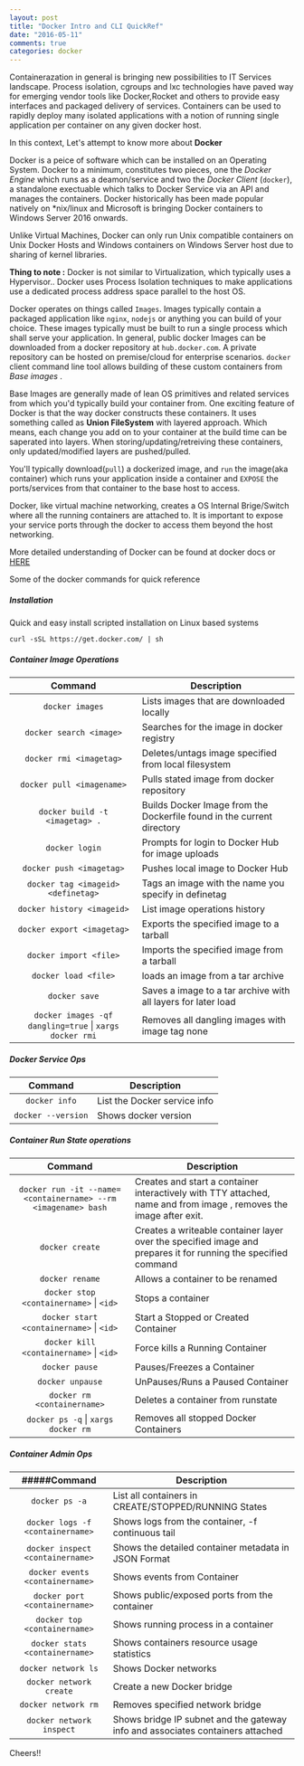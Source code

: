 ```yaml
---
layout: post
title: "Docker Intro and CLI QuickRef"
date: "2016-05-11"
comments: true
categories: docker
---
```


Containerazation in general is bringing new possibilities to IT Services landscape. Process isolation, cgroups and lxc technologies have paved way for emerging vendor tools like Docker,Rocket and others to provide easy interfaces and packaged delivery of services. Containers can be used to rapidly deploy many isolated applications with a notion of running single application per container on any given docker host. 

In this context, Let's attempt to know more about **Docker**

Docker is a peice of software which can be installed on an Operating System. Docker to a minimum, constitutes two pieces, one the _Docker Engine_ which runs as a deamon/service and two the _Docker Client_ (`docker`), a standalone exectuable which talks to Docker Service via an API and manages the containers. Docker historically has been made popular natively on *nix/linux and Microsoft is bringing Docker containers to Windows Server 2016 onwards.

Unlike Virtual Machines, Docker can only run Unix compatible containers on Unix Docker Hosts and Windows containers on Windows Server host due to sharing of kernel libraries.

**Thing to note :** Docker is not similar to Virtualization, which typically uses a Hypervisor.. Docker uses Process Isolation techniques to make applications use a dedicated process address space parallel to the host OS.

Docker operates on things called `Images`. Images typically contain a packaged application like `nginx`, `nodejs` or anything you can build of your choice. These images typically must be built to run a single process which shall serve your application.  In general, public docker Images can be downloaded from a docker repository at `hub.docker.com`.  A private repository can be hosted on premise/cloud for enterprise scenarios. `docker` client command line tool allows building of these custom containers from *Base images* .

Base Images are generally made of lean OS primitives and related services from which you'd typically build your container from. One exciting feature of Docker is that the way docker constructs these containers. It uses something called as __Union FileSystem__ with layered approach. Which means, each change you add on to your container at the build time can be saperated into layers. When storing/updating/retreiving these containers, only updated/modified layers are pushed/pulled.

You'll typically download(`pull`) a dockerized image, and `run` the image(aka container) which runs your application inside a container and `EXPOSE` the ports/services from that container to the base host to access.

Docker, like virtual machine networking, creates a OS Internal Brige/Switch where all the running containers are attached to. It is important to expose your service ports through the docker to access them beyond the host networking. 

More detailed understanding of Docker can be found at docker docs or [HERE](http://etherealmind.com/basics-docker-containers-hypervisors-coreos/)

Some of the docker commands for quick reference

##### Installation

Quick and easy install scripted installation on Linux based systems

```curl -sSL https://get.docker.com/ | sh```


##### Container Image Operations

| Command                                           | Description                                                            |
|:--------------------------------------------------:|------------------------------------------------------------------------|
| `docker images`                                      | Lists images that are downloaded locally                               |
| `docker search <image>`                              | Searches for the image in docker registry                              |
| `docker rmi <imagetag>`                              | Deletes/untags image specified from local filesystem                   |
| `docker pull <imagename>`                            | Pulls stated image from docker repository                              |
| `docker build -t <imagetag> .`                       | Builds Docker Image from the Dockerfile found in the current directory |
| `docker login`                                       | Prompts for login to Docker Hub for image uploads                      |
| `docker push <imagetag>`                             | Pushes local image to Docker Hub                                       |
| `docker tag <imageid> <definetag>`                   | Tags an image with the name you specify in definetag                   |
| `docker history <imageid>`                           | List image operations history                                          |
| `docker export <imagetag>`                           | Exports the specified image to a tarball                               |
| `docker import <file>`                               | Imports the specified image from a tarball                             |
| `docker load <file>`                                 | loads an image from a tar archive                                      |
| `docker save`                                        | Saves a image to a tar archive with all layers for later load          |
| `docker images -qf dangling=true` &#124; `xargs docker rmi` | Removes all dangling images with image tag none                 |

##### Docker Service Ops

| Command            | Description                  |
|:------------------:|------------------------------|
| `docker info`      | List the Docker service info |
| `docker --version` | Shows docker version         |


##### Container Run State operations

|                           Command                           | Description                                                                                                        |
|:-----------------------------------------------------------:|--------------------------------------------------------------------------------------------------------------------|
| `docker run -it --name=<containername> --rm <imagename> bash` | Creates and start a container interactively with TTY attached, name and from image , removes the image after exit. |
| `docker create`                                               | Creates a writeable container layer over the specified image and prepares it for running the specified command     |
| `docker rename`                                               | Allows a container to be renamed                                                                                   |
| `docker stop <containername>` &#124; `<id>`                           | Stops a container                                                                                                  |
| `docker start <containername>` &#124; `<id>`                          | Start a Stopped or Created Container                                                                               |
| `docker kill <containername>` &#124; `<id>`                           | Force kills a Running Container                                                                                    |
| `docker pause`                                                | Pauses/Freezes a Container                                                                                         |
| `docker unpause`                                              | UnPauses/Runs a Paused Container                                                                                   |
| `docker rm <containername>`                                   | Deletes a container from runstate                                                                                  |
| `docker ps -q` &#124; `xargs docker rm`                              | Removes all stopped Docker Containers                                                                              |

##### Container Admin Ops

|             #####Command            | Description                                                                    |
|:------------------------------:|--------------------------------------------------------------------------------|
| `docker ps -a`                   | List all containers in CREATE/STOPPED/RUNNING States                           |
| `docker logs -f <containername>` | Shows logs from the container, -f continuous tail                              |
| `docker inspect <containername>` | Shows the detailed container metadata in JSON Format                           |
| `docker events <containername>`  | Shows events from Container                                                    |
| `docker port <containername>`    | Shows public/exposed ports from the container                                  |
| `docker top <containername>`     | Shows running process in a container                                           |
| `docker stats <containername>`   | Shows containers resource usage statistics                                     |
| `docker network ls`              | Shows Docker networks                                                          |
| `docker network create`          | Create a new Docker bridge                                                     |
| `docker network rm`              | Removes specified network bridge                                               |
| `docker network inspect`         | Shows bridge IP subnet and the gateway info and associates containers attached |

Cheers!!